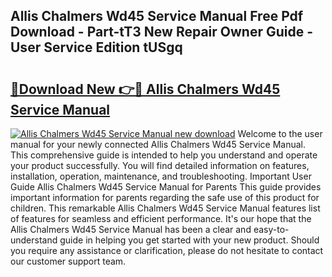 ## Allis Chalmers Wd45 Service Manual Free Pdf Download - Part-tT3 New Repair Owner Guide - User Service Edition tUSgq

# <h2><a href="http://bc16246.oget.top/?id=Allis+Chalmers+Wd45+Service+Manual">🔗Download New 👉🔴 Allis Chalmers Wd45 Service Manual</a></h2>

[![Allis Chalmers Wd45 Service Manual new download](https://i.imgur.com/5g1atiW.png)](http://bc16246.oget.top/?id=Allis+Chalmers+Wd45+Service+Manual)
Welcome to the user manual for your newly connected Allis Chalmers Wd45 Service Manual. This comprehensive guide is intended to help you understand and operate your product successfully. You will find detailed information on features, installation, operation, maintenance, and troubleshooting. Important User Guide Allis Chalmers Wd45 Service Manual for Parents This guide provides important information for parents regarding the safe use of this product for children. This remarkable Allis Chalmers Wd45 Service Manual features list of features for seamless and efficient performance. It's our hope that the Allis Chalmers Wd45 Service Manual has been a clear and easy-to-understand guide in helping you get started with your new product. Should you require any assistance or clarification, please do not hesitate to contact our customer support team.
